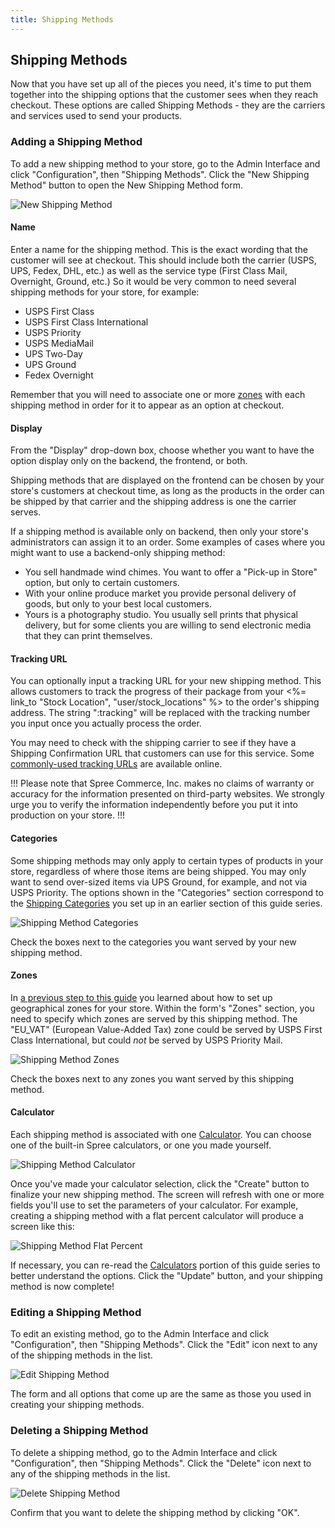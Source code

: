 ```yaml
---
title: Shipping Methods
---
```


## Shipping Methods

Now that you have set up all of the pieces you need, it's time to put them together into the shipping options that the customer sees when they reach checkout. These options are called Shipping Methods - they are the carriers and services used to send your products.

### Adding a Shipping Method

To add a new shipping method to your store, go to the Admin Interface and click "Configuration", then "Shipping Methods". Click the "New Shipping Method" button to open the New Shipping Method form.

![New Shipping Method](/images/user/shipments/new_shipping_method.jpg)

#### Name

Enter a name for the shipping method. This is the exact wording that the customer will see at checkout. This should include both the carrier (USPS, UPS, Fedex, DHL, etc.) as well as the service type (First Class Mail, Overnight, Ground, etc.) So it would be very common to need several shipping methods for your store, for example:

* USPS First Class
* USPS First Class International
* USPS Priority
* USPS MediaMail
* UPS Two-Day
* UPS Ground
* Fedex Overnight

Remember that you will need to associate one or more [zones](#zones) with each shipping method in order for it to appear as an option at checkout.

#### Display

From the "Display" drop-down box, choose whether you want to have the option display only on the backend, the frontend, or both.

Shipping methods that are displayed on the frontend can be chosen by your store's customers at checkout time, as long as the products in the order can be shipped by that carrier and the shipping address is one the carrier serves.

If a shipping method is available only on backend, then only your store's administrators can assign it to an order. Some examples of cases where you might want to use a backend-only shipping method:

* You sell handmade wind chimes. You want to offer a "Pick-up in Store" option, but only to certain customers.
* With your online produce market you provide personal delivery of goods, but only to your best local customers.
* Yours is a photography studio. You usually sell prints that physical delivery, but for some clients you are willing to send electronic media that they can print themselves.

#### Tracking URL

You can optionally input a tracking URL for your new shipping method. This allows customers to track the progress of their package from your <%= link_to "Stock Location", "user/stock_locations" %> to the order's shipping address. The string ":tracking" will be replaced with the tracking number you input once you actually process the order.

You may need to check with the shipping carrier to see if they have a Shipping Confirmation URL that customers can use for this service. Some [commonly-used tracking URLs](http://verysimple.com/2011/07/06/ups-tracking-url/) are available online.

!!!
Please note that Spree Commerce, Inc. makes no claims of warranty or accuracy for the information presented on third-party websites. We strongly urge you to verify the information independently before you put it into production on your store.
!!!

#### Categories

Some shipping methods may only apply to certain types of products in your store, regardless of where those items are being shipped. You may only want to send over-sized items via UPS Ground, for example, and not via USPS Priority. The options shown in the "Categories" section correspond to the [Shipping Categories](shipping_categories) you set up in an earlier section of this guide series.

![Shipping Method Categories](/images/user/shipments/shipping_method_categories.jpg)

Check the boxes next to the categories you want served by your new shipping method.

#### Zones

In [a previous step to this guide](zones) you learned about how to set up geographical zones for your store. Within the form's "Zones" section, you need to specify which zones are served by this shipping method. The "EU_VAT" (European Value-Added Tax) zone could be served by USPS First Class International, but could _not_ be served by USPS Priority Mail.

![Shipping Method Zones](/images/user/shipments/shipping_method_zones.jpg)

Check the boxes next to any zones you want served by this shipping method.

#### Calculator

Each shipping method is associated with one [Calculator](calculators). You can choose one of the built-in Spree calculators, or one you made yourself.

![Shipping Method Calculator](/images/user/shipments/shipping_method_calculator.jpg)

Once you've made your calculator selection, click the "Create" button to finalize your new shipping method. The screen will refresh with one or more fields you'll use to set the parameters of your calculator. For example, creating a shipping method with a flat percent calculator will produce a screen like this:

![Shipping Method Flat Percent](/images/user/shipments/shipping_method_flat_percent.jpg)

If necessary, you can re-read the [Calculators](calculators) portion of this guide series to better understand the options. Click the "Update" button, and your shipping method is now complete!

### Editing a Shipping Method

To edit an existing method, go to the Admin Interface and click "Configuration", then "Shipping Methods". Click the "Edit" icon next to any of the shipping methods in the list.

![Edit Shipping Method](/images/user/shipments/edit_shipping_method.jpg)

The form and all options that come up are the same as those you used in creating your shipping methods.

### Deleting a Shipping Method

To delete a shipping method, go to the Admin Interface and click "Configuration", then "Shipping Methods". Click the "Delete" icon next to any of the shipping methods in the list.

![Delete Shipping Method](/images/user/shipments/delete_shipping_method.jpg)

Confirm that you want to delete the shipping method by clicking "OK".